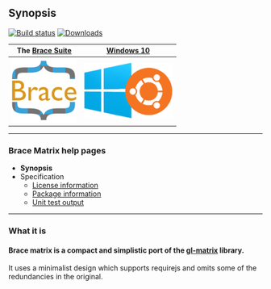 ## Synopsis


[![Build status](https://ci.appveyor.com/api/projects/status/t789246um2rnk93l?svg=true)](https://ci.appveyor.com/project/restarian/brace-matrix) [![Downloads](https://img.shields.io/npm/dm/brace_matrix.svg?svg=true)](https://npmjs.org/package/brace_matrix)

| **The [Brace Suite]** | **[Windows 10]**          |
|:---------------------:|:-------------------------:|
| ![Brace logo]         | ![Windows 10 logo]        |

[Brace Suite]: https://github.com/restarian/restarian/tree/master/brace/
[Windows 10]: https://query.prod.cms.rt.microsoft.com/cms/api/am/binary/RE1voQq

[Windows 10 logo]: https://raw.githubusercontent.com/restarian/restarian/master/doc/image/ubuntu_windows_logo.png
[Brace logo]: https://raw.githubusercontent.com/restarian/restarian/master/brace/doc/image/brace_logo_small.png

---
### Brace Matrix help pages
* **Synopsis**
* Specification
  * [License information](https://github.com/restarian/brace_matrix/blob/master/docs/specification/license_information.md)
  * [Package information](https://github.com/restarian/brace_matrix/blob/master/docs/specification/package_information.md)
  * [Unit test output](https://github.com/restarian/brace_matrix/blob/master/docs/specification/unit_test_output.md)

---

### What it is 
#### Brace matrix is a compact and simplistic port of the [gl-matrix](https://github.com/toji/gl-matrix) library.
It uses a minimalist design which supports requirejs and omits some of the redundancies in the original.

